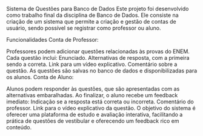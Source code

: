 Sistema de Questões para Banco de Dados
Este projeto foi desenvolvido como trabalho final da disciplina de Banco de Dados. Ele consiste na criação de um sistema que permite a criação e gestão de contas de usuário, sendo possível se registrar como professor ou aluno.

Funcionalidades
Conta de Professor:

Professores podem adicionar questões relacionadas às provas do ENEM.
Cada questão inclui:
Enunciado.
Alternativas de resposta, com a primeira sendo a correta.
Link para um vídeo explicativo.
Comentário sobre a questão.
As questões são salvas no banco de dados e disponibilizadas para os alunos.
Conta de Aluno:

Alunos podem responder às questões, que são apresentadas com as alternativas embaralhadas.
Ao finalizar, o aluno recebe um feedback imediato:
Indicação se a resposta está correta ou incorreta.
Comentário do professor.
Link para o vídeo explicativo da questão.
O objetivo do sistema é oferecer uma plataforma de estudo e avaliação interativa, facilitando a prática de questões de vestibular e oferecendo um feedback rico em conteúdo.
